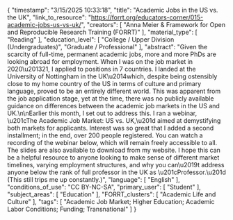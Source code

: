 {
    "timestamp": "3/15/2025 10:33:18",
    "title": "Academic Jobs in the US vs. the UK",
    "link_to_resource": "https://forrt.org/educators-corner/015-academic-jobs-us-vs-uk/",
    "creators": [
        "Anna Meier & Framework for Open and Reproducible Research Training (FORRT)"
    ],
    "material_type": [
        "Reading"
    ],
    "education_level": [
        "College / Upper Division (Undergraduates)",
        "Graduate / Professional"
    ],
    "abstract": "Given the scarcity of full-time, permanent academic jobs, more and more PhDs are looking abroad for employment. When I was on the job market in 2020\u201321, I applied to positions in 7 countries. I landed at the University of Nottingham in the UK\u2014which, despite being ostensibly close to my home country of the US in terms of culture and primary language, proved to be an entirely different world. This was apparent from the job application stage, yet at the time, there was no publicly available guidance on differences between the academic job markets in the US and UK.\n\nEarlier this month, I set out to address this. I ran a webinar, \u201cThe Academic Job Market: US vs. UK,\u201d aimed at demystifying both markets for applicants. Interest was so great that I added a second installment; in the end, over 200 people registered. You can watch a recording of the webinar below, which will remain freely accessible to all. The slides are also available to download from my website. I hope this can be a helpful resource to anyone looking to make sense of different market timelines, varying employment structures, and why you can\u2019t address anyone below the rank of full professor in the UK as \u201cProfessor.\u201d (This still trips me up constantly.)",
    "language": [
        "English"
    ],
    "conditions_of_use": "CC BY-NC-SA",
    "primary_user": [
        "Student"
    ],
    "subject_areas": [
        "Education"
    ],
    "FORRT_clusters": [
        "Academic Life and Culture"
    ],
    "tags": [
        "Academic Job Market; Higher Education; Academic Labor Conditions; Funding; Transnational"
    ]
}